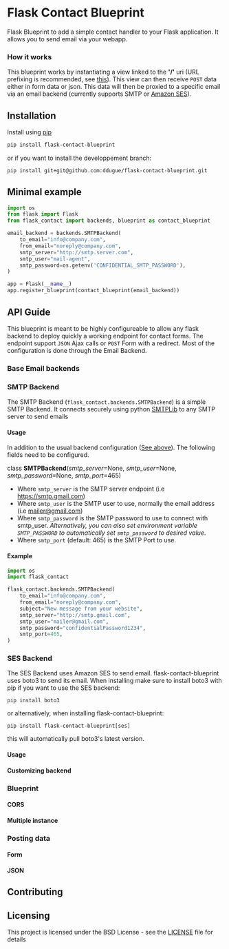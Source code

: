 # Flask Contact Blueprint
Flask Blueprint to add a simple contact handler to your Flask application. It allows you to send email via
your webapp.

### How it works
This blueprint works by instantiating a view linked to the **'/'** uri (URL prefixing is recommended, see [this](http://flask.pocoo.org/docs/latest/blueprints/#registering-blueprints)). This view can then receive `POST` data either in form data or json. This data
will then be proxied to a specific email via an email backend (currently supports SMTP or [Amazon SES](https://aws.amazon.com/ses/)).

## Installation
Install using [pip](https://pip.pypa.io/en/stable/installing/)

```bash
pip install flask-contact-blueprint
```

or if you want to install the developpement branch:

```bash
pip install git+git@github.com:ddugue/flask-contact-blueprint.git
```

## Minimal example
```python
import os
from flask import Flask
from flask_contact import backends, blueprint as contact_blueprint

email_backend = backends.SMTPBackend(
    to_email="info@company.com",
    from_email="noreply@company.com",
    smtp_server="http://smtp.server.com",
    smtp_user="mail-agent",
    smtp_password=os.getenv('CONFIDENTIAL_SMTP_PASSWORD'),
)

app = Flask(__name__)
app.register_blueprint(contact_blueprint(email_backend))
```


## API Guide
This blueprint is meant to be highly configureable to allow any flask backend to deploy quickly a working endpoint for contact
forms. The endpoint support `JSON` Ajax calls or `POST` Form with a redirect. Most of the configuration is done through the Email Backend.

### <a name="baseemail"></a>Base Email backends

### SMTP Backend
The SMTP Backend (`flask_contact.backends.SMTPBackend`) is a simple SMTP Backend. It connects securely using python [SMTPLib](https://docs.python.org/3/library/smtplib.html) to any SMTP server to send emails
#### Usage
In addition to the usual backend configuration ([See above](#baseemail)). The following fields need to be configured.

class __SMTPBackend__(*smtp_server*=None, *smtp_user*=None, *smtp_password*=None, *smtp_port*=465)
* Where `smtp_server` is the SMTP server endpoint (i.e https://smtp.gmail.com)
* Where `smtp_user` is the SMTP user to use, normally the email address (i.e mailer@gmail.com)
* Where `smtp_password` is the SMTP password to use to connect with smtp\_user. *Alternatively, you can also set environment variable `SMTP_PASSWORD` to automatically set `smtp_password` to desired value*.
* Where `smtp_port` (default: 465) is the SMTP Port to use.

#### Example
```python
import os
import flask_contact

flask_contact.backends.SMTPBackend(
    to_email="info@company.com",
    from_email="noreply@company.com",
    subject="New message from your website",
    smtp_server="http://smtp.gmail.com",
    smtp_user="mailer@gmail.com",
    smtp_password="confidentialPassword1234",
    smtp_port=465,
)
```
### SES Backend
The SES Backend uses Amazon SES to send email. flask-contact-blueprint uses boto3 to send its email. When
installing make sure to install boto3 with pip if you want to use the SES backend:
```
pip install boto3
```
or alternatively, when installing flask-contact-blueprint:
```
pip install flask-contact-blueprint[ses]
```
this will automatically pull boto3's latest version.
#### Usage
#### Customizing backend
### Blueprint
#### CORS
#### Multiple instance
### Posting data
#### Form
#### JSON

## Contributing

## Licensing
This project is licensed under the BSD License - see the [LICENSE](LICENSE) file for details
